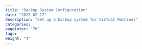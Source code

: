 ```yaml
---
title: "Backup System Configuration"
date: "2025-02-17"
description: "Set up a backup system for Virtual Machines"
categories:
pageintoc: "76"
tags:
weight: "4"
---
```


<a id="backup-system-configuration"></a>

<!--# Virtual Machine Backups -->
